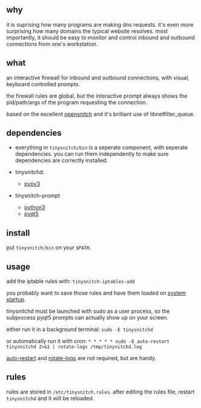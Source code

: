 ## why

it is suprising how many programs are making dns requests. it's even more surprising how many domains the typical website resolves. most importantly, it should be easy to monitor and control inbound and outbound connections from one's workstation.

## what

an interactive firewall for inbound and outbound connections, with visual, keyboard controlled prompts.

the firewall rules are global, but the interactive prompt always shows the pid/path/args of the program requesting the connection.

based on the excellent [opensnitch](https://github.com/evilsock/opensnitch) and it's brilliant use of libnetfilter_queue.

## dependencies

 - everything in `tinysnitch/bin` is a seperate component, with seperate dependencies. you can run them independently to make sure dependencies are correctly installed.

 - tinysnitchd:
   - [pypy3](https://pypy.org/)

 - tinysnitch-prompt
   - [python3](https://www.python.org/)
   - [pyqt5](https://pypi.org/project/PyQt5/)

## install

put `tinysnitch/bin` on your `$PATH`.

## usage

add the iptable rules with: `tinysnitch-iptables-add`

you probably want to save those rules and have them loaded on [system startup](https://wiki.archlinux.org/index.php/iptables#Configuration_and_usage).

tinysnitchd must be launched with sudo as a user process, so the subprocess pyqt5 prompts can actually show up on your screen.

either run it in a background terminal: `sudo -E tinysnitchd`

or automatically run it with cron: `* * * * * sudo -E auto-restart tinysnitchd 2>&1 | rotate-logs /tmp/tinynitchd.log`

[auto-restart](https://gist.github.com/nathants/dc5d43c1e57b9bbb3a654491df93e4d6) and [rotate-logs](https://gist.github.com/nathants/72968aaa7d9ab7c008fe32e399426d2c) are not required, but are handy.

## rules

rules are stored in `/etc/tinysnitch.rules`. after editing the rules file, restart `tinysnitchd` and it will be reloaded.

